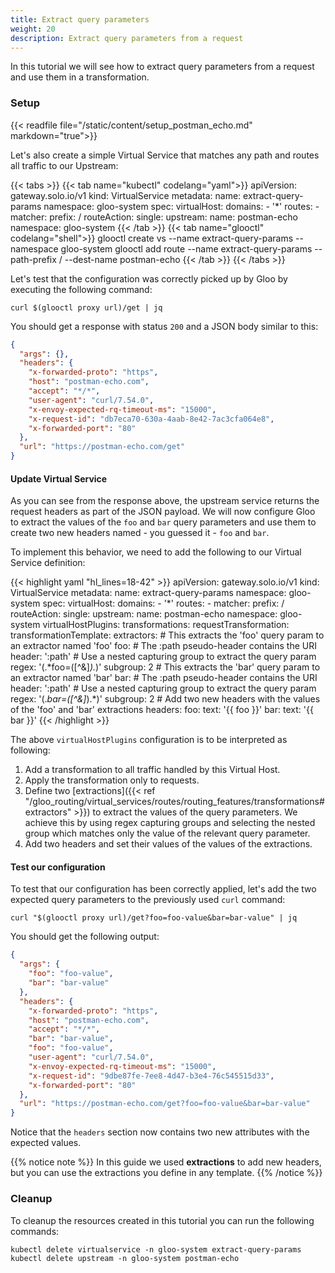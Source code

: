```yaml
---
title: Extract query parameters
weight: 20
description: Extract query parameters from a request
---
```


In this tutorial we will see how to extract query parameters from a request and use them in a transformation.

### Setup

{{< readfile file="/static/content/setup_postman_echo.md" markdown="true">}}

Let's also create a simple Virtual Service that matches any path and routes all traffic to our Upstream:

{{< tabs >}}
{{< tab name="kubectl" codelang="yaml">}}
apiVersion: gateway.solo.io/v1
kind: VirtualService
metadata:
name: extract-query-params
namespace: gloo-system
spec:
virtualHost:
domains: - '\*'
routes: - matcher:
prefix: /
routeAction:
single:
upstream:
name: postman-echo
namespace: gloo-system
{{< /tab >}}
{{< tab name="glooctl" codelang="shell">}}
glooctl create vs --name extract-query-params --namespace gloo-system
glooctl add route --name extract-query-params --path-prefix / --dest-name postman-echo
{{< /tab >}}
{{< /tabs >}}

Let's test that the configuration was correctly picked up by Gloo by executing the following command:

```shell
curl $(glooctl proxy url)/get | jq
```

You should get a response with status `200` and a JSON body similar to this:

```json
{
  "args": {},
  "headers": {
    "x-forwarded-proto": "https",
    "host": "postman-echo.com",
    "accept": "*/*",
    "user-agent": "curl/7.54.0",
    "x-envoy-expected-rq-timeout-ms": "15000",
    "x-request-id": "db7eca70-630a-4aab-8e42-7ac3cfa064e8",
    "x-forwarded-port": "80"
  },
  "url": "https://postman-echo.com/get"
}
```

#### Update Virtual Service

As you can see from the response above, the upstream service returns the request headers as part of the JSON payload.
We will now configure Gloo to extract the values of the `foo` and `bar` query parameters and use them to create two new
headers named - you guessed it - `foo` and `bar`.

To implement this behavior, we need to add the following to our Virtual Service definition:

{{< highlight yaml "hl_lines=18-42" >}}
apiVersion: gateway.solo.io/v1
kind: VirtualService
metadata:
name: extract-query-params
namespace: gloo-system
spec:
virtualHost:
domains: - '*'
routes: - matcher:
prefix: /
routeAction:
single:
upstream:
name: postman-echo
namespace: gloo-system
virtualHostPlugins:
transformations:
requestTransformation:
transformationTemplate:
extractors: # This extracts the 'foo' query param to an extractor named 'foo'
foo: # The :path pseudo-header contains the URI
header: ':path' # Use a nested capturing group to extract the query param
regex: '(.*foo=([^&]_)._)'
subgroup: 2 # This extracts the 'bar' query param to an extractor named 'bar'
bar: # The :path pseudo-header contains the URI
header: ':path' # Use a nested capturing group to extract the query param
regex: '(._bar=([^&]_).\*)'
subgroup: 2 # Add two new headers with the values of the 'foo' and 'bar' extractions
headers:
foo:
text: '{{ foo }}'
bar:
text: '{{ bar }}'
{{< /highlight >}}

The above `virtualHostPlugins` configuration is to be interpreted as following:

1. Add a transformation to all traffic handled by this Virtual Host.
1. Apply the transformation only to requests.
1. Define two [extractions]({{< ref "/gloo_routing/virtual_services/routes/routing_features/transformations#extractors" >}})
   to extract the values of the query parameters. We achieve this by using regex capturing groups and selecting the nested group
   which matches only the value of the relevant query parameter.
1. Add two headers and set their values of the values of the extractions.

#### Test our configuration

To test that our configuration has been correctly applied, let's add the two expected query parameters to the previously
used `curl` command:

```shell
curl "$(glooctl proxy url)/get?foo=foo-value&bar=bar-value" | jq
```

You should get the following output:

```json
{
  "args": {
    "foo": "foo-value",
    "bar": "bar-value"
  },
  "headers": {
    "x-forwarded-proto": "https",
    "host": "postman-echo.com",
    "accept": "*/*",
    "bar": "bar-value",
    "foo": "foo-value",
    "user-agent": "curl/7.54.0",
    "x-envoy-expected-rq-timeout-ms": "15000",
    "x-request-id": "9dbe87fe-7ee8-4d47-b3e4-76c545515d33",
    "x-forwarded-port": "80"
  },
  "url": "https://postman-echo.com/get?foo=foo-value&bar=bar-value"
}
```

Notice that the `headers` section now contains two new attributes with the expected values.

{{% notice note %}}
In this guide we used **extractions** to add new headers, but you can use the extractions you define in any template.
{{% /notice %}}

### Cleanup

To cleanup the resources created in this tutorial you can run the following commands:

```shell
kubectl delete virtualservice -n gloo-system extract-query-params
kubectl delete upstream -n gloo-system postman-echo
```
